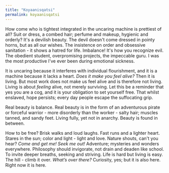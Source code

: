 ```yaml
---
title: "Koyaanisqatsi"
permalink: koyaanisqatsi
---
```


How come who is tightest integrated in the uncaring machine is prettiest of all? Suit or dress, a combed hair; perfume and makeup, hygienic and orderly? It's a devilish beauty. The devil doesn't come dressed in pointy horns, but as all our wishes. The insistence on order and obsessive sanitation - it shows a hatred for life. Imbalance! It's how you recognize evil. The obedient student, overpromising projects, the impeccable guru. I was the most productive I've ever been during emotional sickness.

It is uncaring because it interferes with individual flourishment, and it is a machine because it lacks a heart. *Does it make you feel alive?* Then it is living. But most work does not make us feel alive and is therefore not living. Living is about *feeling* alive, not merely surviving. Let this be a reminder that yes you are a cog, and it is your obligation to set yourself free. That whilst enslaved, hope persists; every day people escape the suffocating grip.

Real beauty is balance. Real beauty is in the form of an adventurous pirate or forceful warrior - more disorderly than the worker - salty hair; muscles tanned, and sandy feet. Living fully, yet not in anarchy. Beauty is found in between.

How to be free? Brisk walks and loud laughs. Fast runs and a lighter heart. Stares in the sun; color and light - light and love. Nature shouts, can't you hear? *Come and get me! Seek me out!* Adventure; mysteries and wonders everywhere. Philosophy should invigorate, not drain and deaden like school. To invite deeper breaths, seeking and striving. Life is hard but living is easy. The hill - climb it over. *What’s over there?* Curiosity, yes; but it is also here. Right now it is here.
